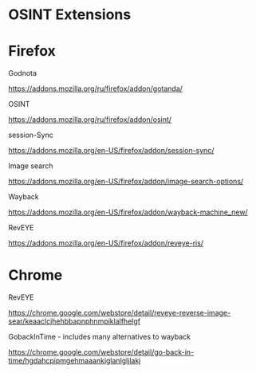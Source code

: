 # OSINT Extensions 

# Firefox 

Godnota 

https://addons.mozilla.org/ru/firefox/addon/gotanda/ 

OSINT 

https://addons.mozilla.org/ru/firefox/addon/osint/ 

session-Sync 

https://addons.mozilla.org/en-US/firefox/addon/session-sync/

Image search

https://addons.mozilla.org/en-US/firefox/addon/image-search-options/

Wayback

https://addons.mozilla.org/en-US/firefox/addon/wayback-machine_new/

RevEYE 

https://addons.mozilla.org/en-US/firefox/addon/reveye-ris/


# Chrome

RevEYE 

https://chrome.google.com/webstore/detail/reveye-reverse-image-sear/keaaclcjhehbbapnphnmpiklalfhelgf

GobackInTime - includes many alternatives to wayback 

https://chrome.google.com/webstore/detail/go-back-in-time/hgdahcpipmgehmaaankiglanlgljlakj
